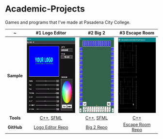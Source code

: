 # Academic-Projects

Games and programs that I've made at Pasadena City College.

~ | #1 Logo Editor | #2 Big 2 | #3 Escape Room 
:-------------------------:|:-------------------------:|:-------------------------:|:-------------------------:
**Sample** | [<img src="Samples/logomaker-sample.gif" height='250'/>](https://github.com/JonathanCNg/Logo-Editor#readme) | [<img src="Samples/big2-sample.gif" height='250'/>](https://github.com/JonathanCNg/Big-2-Game#readme) | [<img src="Samples/escaperoom-sample-crop.gif" height='250'/>](https://github.com/JonathanCNg/Escape-Room-Game)
**Tools** | [C++](https://www.cplusplus.com/), [SFML](https://www.sfml-dev.org/) | [C++](https://www.cplusplus.com/), [SFML](https://www.sfml-dev.org/) | [C++](https://www.cplusplus.com/)
**GitHub** | [Logo Editor Repo](https://github.com/JonathanCNg/Logo-Editor) | [Big 2 Repo](https://github.com/JonathanCNg/Big-2-Game) | [Escape Room Repo](https://github.com/JonathanCNg/Escape-Room-Game)

